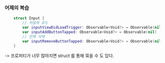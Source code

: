 ### 어제의 복습
```swift
    struct Input {
        // 처음에 로드
        var inputViewDidLoadTrigger: Observable<Void?> = Observable(nil)
        var inputAddButtonTapped: Observable<Void?> = Observable(nil)
        // 전체 삭제
        var inputRemoveButtonTapped: Observable<Void?> = Observable(nil)
    }
```

-> 프로퍼티가 너무 많아지면 struct 를 통해 묶을  수 도 있다. 